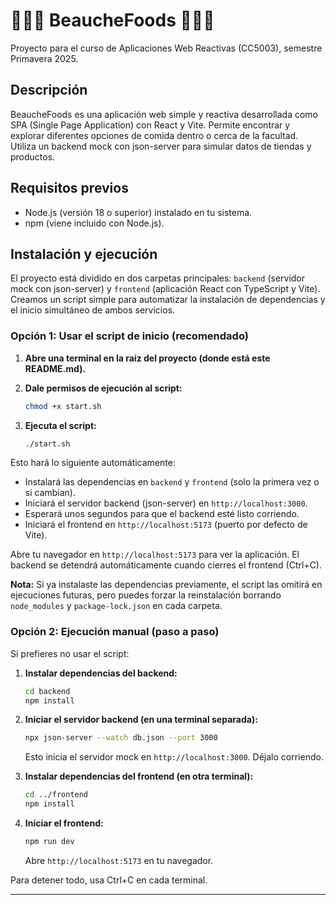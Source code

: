 # 🌯🍝🍟 BeaucheFoods 🥗🍔🍕

Proyecto para el curso de Aplicaciones Web Reactivas (CC5003), semestre Primavera 2025.

## Descripción

BeaucheFoods es una aplicación web simple y reactiva desarrollada como SPA (Single Page Application) con React y Vite. Permite encontrar y explorar diferentes opciones de comida dentro o cerca de la facultad. Utiliza un backend mock con json-server para simular datos de tiendas y productos.

## Requisitos previos

- Node.js (versión 18 o superior) instalado en tu sistema.
- npm (viene incluido con Node.js).

## Instalación y ejecución

El proyecto está dividido en dos carpetas principales: `backend` (servidor mock con json-server) y `frontend` (aplicación React con TypeScript y Vite). Creamos un script simple para automatizar la instalación de dependencias y el inicio simultáneo de ambos servicios.

### Opción 1: Usar el script de inicio (recomendado)

1. **Abre una terminal en la raíz del proyecto (donde está este README.md).**
2. **Dale permisos de ejecución al script:**
   
   ```bash
   chmod +x start.sh
   ```
4. **Ejecuta el script:**
   
   ```bash
   ./start.sh
   ```

Esto hará lo siguiente automáticamente:

- Instalará las dependencias en `backend` y `frontend` (solo la primera vez o si cambian).
- Iniciará el servidor backend (json-server) en `http://localhost:3000`.
- Esperará unos segundos para que el backend esté listo corriendo.
- Iniciará el frontend en `http://localhost:5173` (puerto por defecto de Vite).

Abre tu navegador en `http://localhost:5173` para ver la aplicación. El backend se detendrá automáticamente cuando cierres el frontend (Ctrl+C).

**Nota:** Si ya instalaste las dependencias previamente, el script las omitirá en ejecuciones futuras, pero puedes forzar la reinstalación borrando `node_modules` y `package-lock.json` en cada carpeta.

### Opción 2: Ejecución manual (paso a paso)

Si prefieres no usar el script:

1. **Instalar dependencias del backend:**

   ```bash
   cd backend
   npm install
   ```

2. **Iniciar el servidor backend (en una terminal separada):**

   ```bash
   npx json-server --watch db.json --port 3000
   ```

   Esto inicia el servidor mock en `http://localhost:3000`. Déjalo corriendo.

3. **Instalar dependencias del frontend (en otra terminal):**

   ```bash
   cd ../frontend
   npm install
   ```

4. **Iniciar el frontend:**
   ```bash
   npm run dev
   ```
   Abre `http://localhost:5173` en tu navegador.

Para detener todo, usa Ctrl+C en cada terminal.

---
